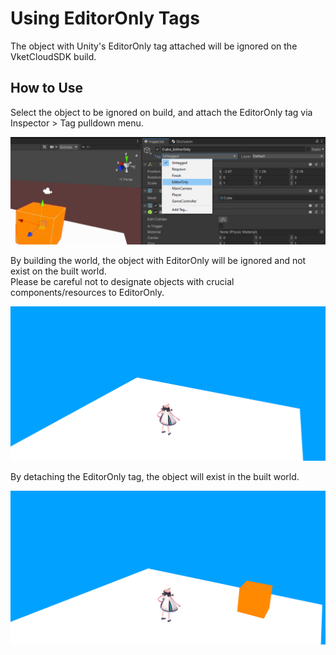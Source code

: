 # Using EditorOnly Tags

The object with Unity's EditorOnly tag attached will be ignored on the VketCloudSDK build.

## How to Use

Select the object to be ignored on build, and attach the EditorOnly tag via Inspector > Tag pulldown menu.

![EditorOnlyTag_1](img/EditorOnlyTag_1.jpg)

By building the world, the object with EditorOnly will be ignored and not exist on the built world.<br>
Please be careful not to designate objects with crucial components/resources to EditorOnly.

![EditorOnlyTag_2](img/EditorOnlyTag_2.jpg)

By detaching the EditorOnly tag, the object will exist in the built world.

![EditorOnlyTag_3](img/EditorOnlyTag_3.jpg)